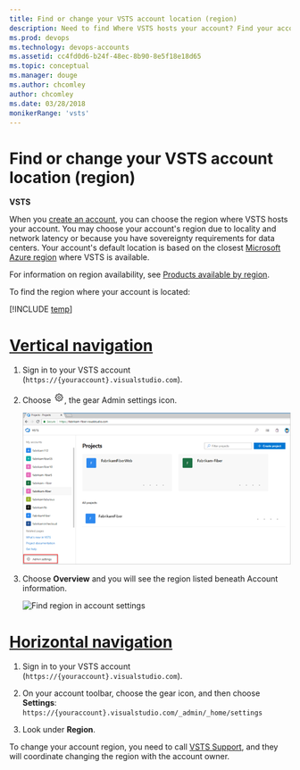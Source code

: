 ```yaml
---
title: Find or change your VSTS account location (region)
description: Need to find Where VSTS hosts your account? Find your account's default location or update your VSTS account location (region)
ms.prod: devops
ms.technology: devops-accounts
ms.assetid: cc4fd0d6-b24f-48ec-8b90-8e5f18e18d65
ms.topic: conceptual
ms.manager: douge
ms.author: chcomley
author: chcomley
ms.date: 03/28/2018
monikerRange: 'vsts'
---
```


# Find or change your VSTS account location (region)

**VSTS**

When you [create an account](create-account-msa-or-work-student.md), you can choose the region where VSTS hosts your
account.  You may choose your account's region due to locality and network latency or because you have sovereignty
requirements for data centers.  Your account's default location is based on the closest 
[Microsoft Azure region](https://azure.microsoft.com/regions) 
where VSTS is available.

For information on region availability, see [Products available by region](https://azure.microsoft.com/global-infrastructure/services/).

To find the region where your account is located:

[!INCLUDE [temp](../../work/_shared/new-agile-hubs-feature.md)]

# [Vertical navigation](#tab/vertical)

1. Sign in to your VSTS account (```https://{youraccount}.visualstudio.com```).
2. Choose ![gear icon](../../_img/icons/gear-icon.png), the gear Admin settings icon.

   ![Choose the gear, Admin settings icon](_img/_shared/sign-in-1.png)

3. Choose **Overview** and you will see the region listed beneath Account information.

   ![Find region in account settings](_img/change-account-location/account-settings-region.png)

# [Horizontal navigation](#tab/horizontal)

1. Sign in to your VSTS account (```https://{youraccount}.visualstudio.com```).

2. On your account toolbar, choose the gear icon, and then choose **Settings**: ```https://{youraccount}.visualstudio.com/_admin/_home/settings```

3. Look under **Region**.

To change your account region, you need to call [VSTS Support](https://visualstudio.microsoft.com/team-services/support), and 
they will coordinate changing the region with the account owner.


